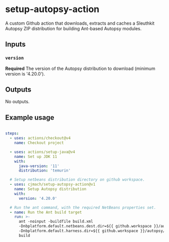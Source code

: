 # setup-autopsy-action
A custom Github action that downloads, extracts and caches a Sleuthkit Autopsy ZIP distribution for building Ant-based Autopsy modules.

## Inputs

### `version`

**Required** The version of the Autopsy distribution to download (minimum version is '4.20.0').

## Outputs

No outputs.

## Example usage

```yaml

steps:
  - uses: actions/checkout@v4
    name: Checkout project

  - uses: actions/setup-java@v4
    name: Set up JDK 11
    with:
      java-version: '11'
      distribution: 'temurin'

  # Setup netbeans distribution directory on github workspace.
  - uses: cjmach/setup-autopsy-action@v1
    name: Setup Autopsy distribution
    with:
      version: '4.20.0'

  # Run the ant command, with the required NetBeans properties set.
  - name: Run the Ant build target
    run: >-
      ant -noinput -buildfile build.xml
      -Dnbplatform.default.netbeans.dest.dir=${{ github.workspace }}/autopsy
      -Dnbplatform.default.harness.dir=${{ github.workspace }}/autopsy/harness
      build
```
